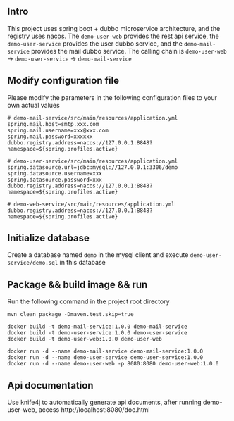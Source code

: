 ## Intro
This project uses spring boot + dubbo microservice architecture, and the registry uses [nacos](https://nacos.io/). The `demo-user-web` provides the rest api service, the `demo-user-service` provides the user dubbo service, and the `demo-mail-service` provides the mail dubbo service. The calling chain is `demo-user-web` -> `demo-user-service` -> `demo-mail-service`

## Modify configuration file
Please modify the parameters in the following configuration files to your own actual values


```
# demo-mail-service/src/main/resources/application.yml
spring.mail.host=smtp.xxx.com
spring.mail.username=xxx@xxx.com
spring.mail.password=xxxxxx
dubbo.registry.address=nacos://127.0.0.1:8848?namespace=${spring.profiles.active}

# demo-user-service/src/main/resources/application.yml
spring.datasource.url=jdbc:mysql://127.0.0.1:3306/demo
spring.datasource.username=xxx
spring.datasource.password=xxx
dubbo.registry.address=nacos://127.0.0.1:8848?namespace=${spring.profiles.active}

# demo-web-service/src/main/resources/application.yml
dubbo.registry.address=nacos://127.0.0.1:8848?namespace=${spring.profiles.active}
```

## Initialize database
Create a database named `demo` in the mysql client and execute `demo-user-service/demo.sql` in this database

## Package && build image && run
Run the following command in the project root directory
```
mvn clean package -Dmaven.test.skip=true

docker build -t demo-mail-service:1.0.0 demo-mail-service
docker build -t demo-user-service:1.0.0 demo-user-service
docker build -t demo-user-web:1.0.0 demo-user-web

docker run -d --name demo-mail-service demo-mail-service:1.0.0
docker run -d --name demo-user-service demo-user-service:1.0.0
docker run -d --name demo-user-web -p 8080:8080 demo-user-web:1.0.0
```

## Api documentation
Use knife4j to automatically generate api documents, after running demo-user-web, access http://localhost:8080/doc.html
